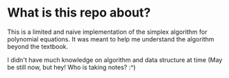 # What is this repo about?
This is a limited and naive implementation of the simplex algorithm for polynomial equations. It was meant to help me understand the algorithm beyond the textbook.

I didn't have much knowledge on algorithm and data structure at time (May be still now, but hey! Who is taking notes? :^)

